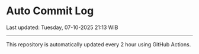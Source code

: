 # Auto Commit Log

Last updated: Tuesday, 07-10-2025 21:13 WIB

---

This repository is automatically updated every 2 hour using GitHub Actions.
